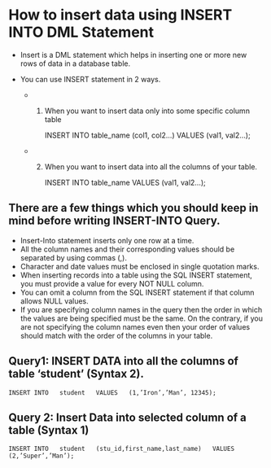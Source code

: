 #	How to insert data using INSERT INTO DML Statement

-	Insert is a DML statement which helps in inserting one or more new rows of data in a database table.
-	You can use INSERT statement in 2 ways.

	-	1.	When you want to insert data only into some specific column table
			
			INSERT INTO   table_name   (col1, col2…)   VALUES   (val1, val2…);


	-	2.	When you want to insert data into all the columns of your table.
			
			INSERT INTO   table_name   VALUES   (val1, val2…);

## There are a few things which you should keep in mind before writing INSERT-INTO Query.

-	Insert-Into statement inserts only one row at a time.
-	All the column names and their corresponding values should be separated by using commas (,).
-	Character and date values must be enclosed in single quotation marks.
-	When inserting records into a table using the SQL INSERT statement, you must provide a value for every NOT NULL column.
-	You can omit a column from the SQL INSERT statement if that column allows NULL values.
-	If you are specifying column names in the query then the order in which the values are being specified must be the same. On the contrary, if you are not specifying the column names even then your order of values should match with the order of the columns in your table.

##	Query1: INSERT DATA into all the columns of table ‘student’ (Syntax 2).

	INSERT INTO   student   VALUES   (1,’Iron’,’Man’, 12345);


##	Query 2: Insert Data into selected column of a table (Syntax 1)
	
	INSERT INTO   student   (stu_id,first_name,last_name)   VALUES   (2,’Super’,’Man’);
	
	